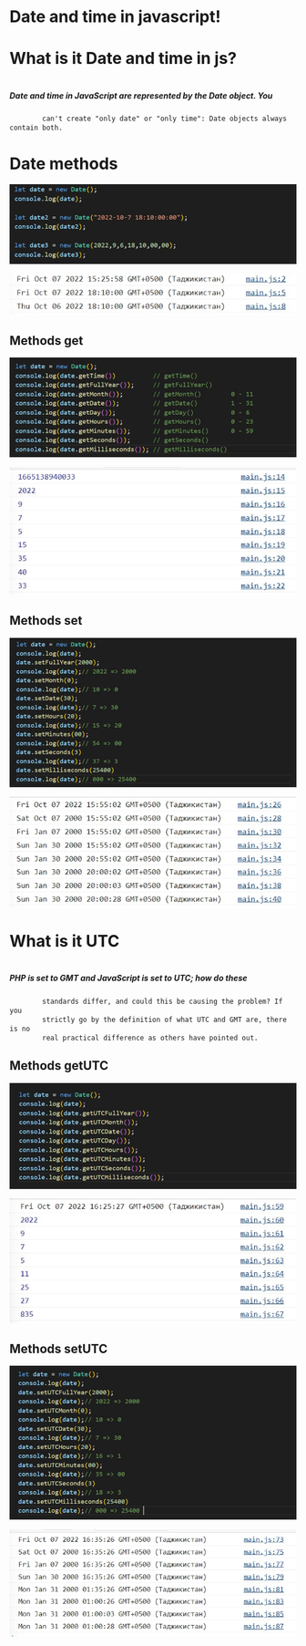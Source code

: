 # Date and time in javascript!
#
#
# What is it Date and time in js?
#
##### Date and time in JavaScript are represented by the Date object. You
            can't create "only date" or "only time": Date objects always contain both.

# Date methods
![Philadelphia's Magic Gardens. This place was so cool!](./img/js1.jpg "Philadelphia's Magic Gardens")

![Philadelphia's Magic Gardens. This place was so cool!](./img/js1.2.jpg "Philadelphia's Magic Gardens")

## Methods get

![Philadelphia's Magic Gardens. This place was so cool!](./img/js2.jpg "Philadelphia's Magic Gardens")

![Philadelphia's Magic Gardens. This place was so cool!](./img/js2.2.jpg "Philadelphia's Magic Gardens")

## Methods set

![Philadelphia's Magic Gardens. This place was so cool!](./img/js3.jpg "Philadelphia's Magic Gardens")

![Philadelphia's Magic Gardens. This place was so cool!](./img/js3.2.jpg "Philadelphia's Magic Gardens")

# What is it UTC
#
##### PHP is set to GMT and JavaScript is set to UTC; how do these
            standards differ, and could this be causing the problem? If you
            strictly go by the definition of what UTC and GMT are, there is no
            real practical difference as others have pointed out.

## Methods getUTC

![Philadelphia's Magic Gardens. This place was so cool!](./img/js4.jpg "Philadelphia's Magic Gardens")

![Philadelphia's Magic Gardens. This place was so cool!](./img/js4.2.jpg "Philadelphia's Magic Gardens")

## Methods setUTC

![Philadelphia's Magic Gardens. This place was so cool!](./img/js5.jpg "Philadelphia's Magic Gardens")

![Philadelphia's Magic Gardens. This place was so cool!](./img/js5.2.jpg "Philadelphia's Magic Gardens")
